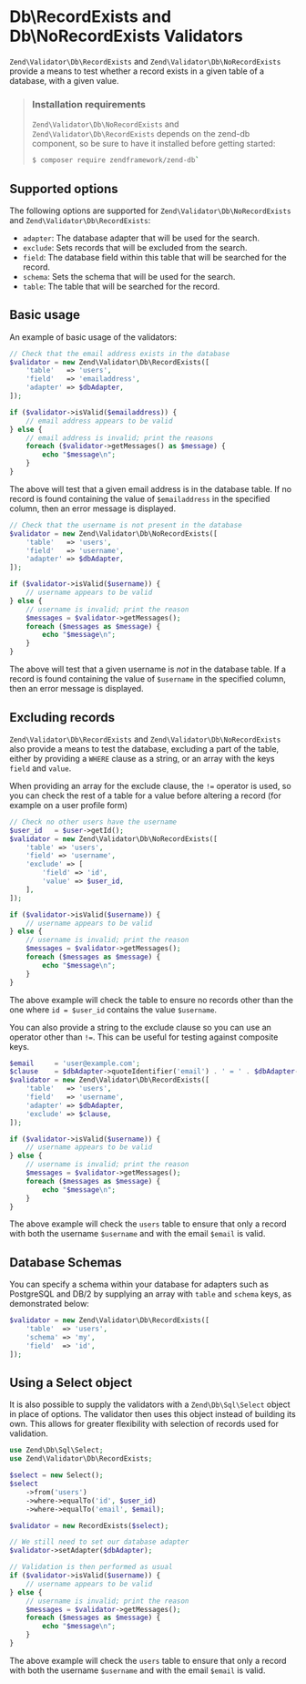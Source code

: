 # Db\\RecordExists and Db\\NoRecordExists Validators

`Zend\Validator\Db\RecordExists` and `Zend\Validator\Db\NoRecordExists` provide
a means to test whether a record exists in a given table of a database, with a
given value.

> ### Installation requirements
>
> `Zend\Validator\Db\NoRecordExists` and `Zend\Validator\Db\RecordExists` 
> depends on the zend-db component, so be sure to have it installed before
> getting started:
>
> ```bash
> $ composer require zendframework/zend-db`
> ```

## Supported options

The following options are supported for `Zend\Validator\Db\NoRecordExists` and
`Zend\Validator\Db\RecordExists`:

- `adapter`: The database adapter that will be used for the search.
- `exclude`: Sets records that will be excluded from the search.
- `field`: The database field within this table that will be searched for the record.
- `schema`: Sets the schema that will be used for the search.
- `table`: The table that will be searched for the record.

## Basic usage

An example of basic usage of the validators:

```php
// Check that the email address exists in the database
$validator = new Zend\Validator\Db\RecordExists([
    'table'   => 'users',
    'field'   => 'emailaddress',
    'adapter' => $dbAdapter,
]);

if ($validator->isValid($emailaddress)) {
    // email address appears to be valid
} else {
    // email address is invalid; print the reasons
    foreach ($validator->getMessages() as $message) {
        echo "$message\n";
    }
}
```

The above will test that a given email address is in the database table. If no
record is found containing the value of `$emailaddress` in the specified column,
then an error message is displayed.

```php
// Check that the username is not present in the database
$validator = new Zend\Validator\Db\NoRecordExists([
    'table'   => 'users',
    'field'   => 'username',
    'adapter' => $dbAdapter,
]);

if ($validator->isValid($username)) {
    // username appears to be valid
} else {
    // username is invalid; print the reason
    $messages = $validator->getMessages();
    foreach ($messages as $message) {
        echo "$message\n";
    }
}
```

The above will test that a given username is *not* in the database table. If a
record is found containing the value of `$username` in the specified column,
then an error message is displayed.

## Excluding records

`Zend\Validator\Db\RecordExists` and `Zend\Validator\Db\NoRecordExists` also
provide a means to test the database, excluding a part of the table, either by
providing a `WHERE` clause as a string, or an array with the keys `field` and
`value`.

When providing an array for the exclude clause, the `!=` operator is used, so
you can check the rest of a table for a value before altering a record (for
example on a user profile form)

```php
// Check no other users have the username
$user_id   = $user->getId();
$validator = new Zend\Validator\Db\NoRecordExists([
    'table' => 'users',
    'field' => 'username',
    'exclude' => [
        'field' => 'id',
        'value' => $user_id,
    ],
]);

if ($validator->isValid($username)) {
    // username appears to be valid
} else {
    // username is invalid; print the reason
    $messages = $validator->getMessages();
    foreach ($messages as $message) {
        echo "$message\n";
    }
}
```

The above example will check the table to ensure no records other than the one
where `id = $user_id` contains the value `$username`.

You can also provide a string to the exclude clause so you can use an operator
other than `!=`. This can be useful for testing against composite keys.

```php
$email     = 'user@example.com';
$clause    = $dbAdapter->quoteIdentifier('email') . ' = ' . $dbAdapter->quoteValue($email);
$validator = new Zend\Validator\Db\RecordExists([
    'table'   => 'users',
    'field'   => 'username',
    'adapter' => $dbAdapter,
    'exclude' => $clause,
]);

if ($validator->isValid($username)) {
    // username appears to be valid
} else {
    // username is invalid; print the reason
    $messages = $validator->getMessages();
    foreach ($messages as $message) {
        echo "$message\n";
    }
}
```

The above example will check the `users` table to ensure that only a record with
both the username `$username` and with the email `$email` is valid.

## Database Schemas

You can specify a schema within your database for adapters such as PostgreSQL
and DB/2 by supplying an array with `table` and `schema` keys, as demonstrated
below:

```php
$validator = new Zend\Validator\Db\RecordExists([
    'table'  => 'users',
    'schema' => 'my',
    'field'  => 'id',
]);
```

## Using a Select object

It is also possible to supply the validators with a `Zend\Db\Sql\Select` object
in place of options. The validator then uses this object instead of building its
own. This allows for greater flexibility with selection of records used for
validation.

```php
use Zend\Db\Sql\Select;
use Zend\Validator\Db\RecordExists;

$select = new Select();
$select
    ->from('users')
    ->where->equalTo('id', $user_id)
    ->where->equalTo('email', $email);

$validator = new RecordExists($select);

// We still need to set our database adapter
$validator->setAdapter($dbAdapter);

// Validation is then performed as usual
if ($validator->isValid($username)) {
    // username appears to be valid
} else {
    // username is invalid; print the reason
    $messages = $validator->getMessages();
    foreach ($messages as $message) {
        echo "$message\n";
    }
}
```

The above example will check the `users` table to ensure that only a record with
both the username `$username` and with the email `$email` is valid.
